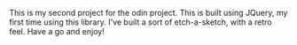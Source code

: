 This is my second project for the odin project.
This is built using JQuery, my first time using this library. 
I've built a sort of etch-a-sketch, with a retro feel. 
Have a go and enjoy!
